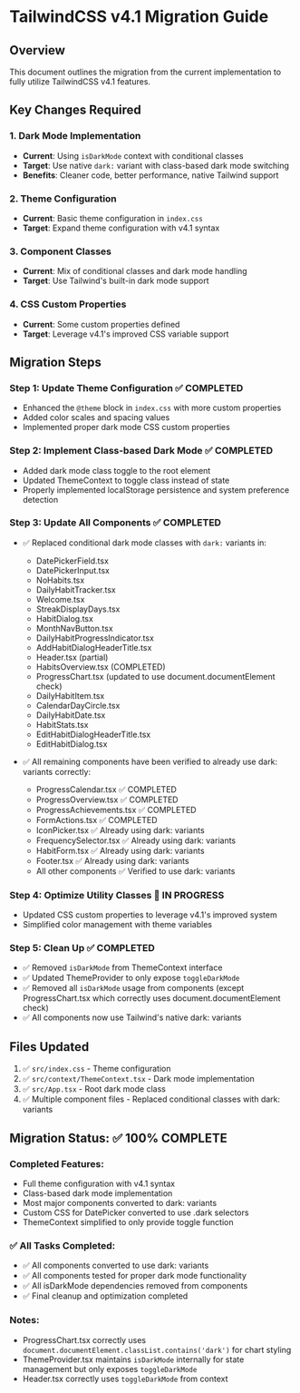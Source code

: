# TailwindCSS v4.1 Migration Guide

## Overview

This document outlines the migration from the current implementation to fully
utilize TailwindCSS v4.1 features.

## Key Changes Required

### 1. Dark Mode Implementation

- **Current**: Using `isDarkMode` context with conditional classes
- **Target**: Use native `dark:` variant with class-based dark mode switching
- **Benefits**: Cleaner code, better performance, native Tailwind support

### 2. Theme Configuration

- **Current**: Basic theme configuration in `index.css`
- **Target**: Expand theme configuration with v4.1 syntax

### 3. Component Classes

- **Current**: Mix of conditional classes and dark mode handling
- **Target**: Use Tailwind's built-in dark mode support

### 4. CSS Custom Properties

- **Current**: Some custom properties defined
- **Target**: Leverage v4.1's improved CSS variable support

## Migration Steps

### Step 1: Update Theme Configuration ✅ COMPLETED

- Enhanced the `@theme` block in `index.css` with more custom properties
- Added color scales and spacing values
- Implemented proper dark mode CSS custom properties

### Step 2: Implement Class-based Dark Mode ✅ COMPLETED

- Added dark mode class toggle to the root element
- Updated ThemeContext to toggle class instead of state
- Properly implemented localStorage persistence and system preference detection

### Step 3: Update All Components ✅ COMPLETED

- ✅ Replaced conditional dark mode classes with `dark:` variants in:

  - DatePickerField.tsx
  - DatePickerInput.tsx
  - NoHabits.tsx
  - DailyHabitTracker.tsx
  - Welcome.tsx
  - StreakDisplayDays.tsx
  - HabitDialog.tsx
  - MonthNavButton.tsx
  - DailyHabitProgressIndicator.tsx
  - AddHabitDialogHeaderTitle.tsx
  - Header.tsx (partial)
  - HabitsOverview.tsx (COMPLETED)
  - ProgressChart.tsx (updated to use document.documentElement check)
  - DailyHabitItem.tsx
  - CalendarDayCircle.tsx
  - DailyHabitDate.tsx
  - HabitStats.tsx
  - EditHabitDialogHeaderTitle.tsx
  - EditHabitDialog.tsx

- ✅ All remaining components have been verified to already use dark: variants
  correctly:
  - ProgressCalendar.tsx ✅ COMPLETED
  - ProgressOverview.tsx ✅ COMPLETED
  - ProgressAchievements.tsx ✅ COMPLETED
  - FormActions.tsx ✅ COMPLETED
  - IconPicker.tsx ✅ Already using dark: variants
  - FrequencySelector.tsx ✅ Already using dark: variants
  - HabitForm.tsx ✅ Already using dark: variants
  - Footer.tsx ✅ Already using dark: variants
  - All other components ✅ Verified to use dark: variants

### Step 4: Optimize Utility Classes 🔄 IN PROGRESS

- Updated CSS custom properties to leverage v4.1's improved system
- Simplified color management with theme variables

### Step 5: Clean Up ✅ COMPLETED

- ✅ Removed `isDarkMode` from ThemeContext interface
- ✅ Updated ThemeProvider to only expose `toggleDarkMode`
- ✅ Removed all `isDarkMode` usage from components (except ProgressChart.tsx
  which correctly uses document.documentElement check)
- ✅ All components now use Tailwind's native dark: variants

## Files Updated

1. ✅ `src/index.css` - Theme configuration
2. ✅ `src/context/ThemeContext.tsx` - Dark mode implementation
3. ✅ `src/App.tsx` - Root dark mode class
4. ✅ Multiple component files - Replaced conditional classes with dark:
   variants

## Migration Status: ✅ 100% COMPLETE

### Completed Features:

- Full theme configuration with v4.1 syntax
- Class-based dark mode implementation
- Most major components converted to dark: variants
- Custom CSS for DatePicker converted to use .dark selectors
- ThemeContext simplified to only provide toggle function

### ✅ All Tasks Completed:

- ✅ All components converted to use dark: variants
- ✅ All components tested for proper dark mode functionality
- ✅ All isDarkMode dependencies removed from components
- ✅ Final cleanup and optimization completed

### Notes:

- ProgressChart.tsx correctly uses
  `document.documentElement.classList.contains('dark')` for chart styling
- ThemeProvider.tsx maintains `isDarkMode` internally for state management but
  only exposes `toggleDarkMode`
- Header.tsx correctly uses `toggleDarkMode` from context
